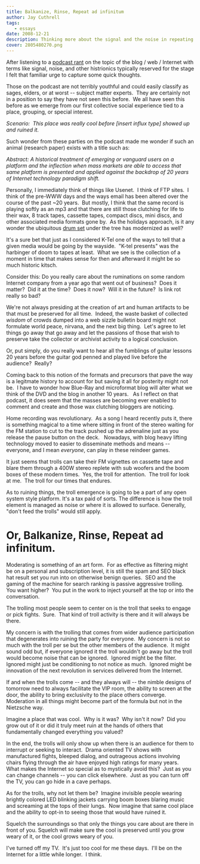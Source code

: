 ```yaml
---
title: Balkanize, Rinse, Repeat ad infinitum
author: Jay Cuthrell
tags:
   - essays
date: 2008-12-21
description: Thinking more about the signal and the noise in repeating patterns online
cover: 2805480270.png
---
```

After listening to a [podcast rant](http://gillmorgang.techcrunch.com/2008/12/20/gillmor-gang-122008/) on the topic of the blog / web / Internet with terms like signal, noise, and other histrionics typically reserved for the stage I felt that familiar urge to capture some quick thoughts.

Those on the podcast are not terribly youthful and could easily classify as sages, elders, or at worst -- subject matter experts.  They are certainly not in a position to say they have not seen this before.  We all have seen this before as we emerge from our first collective social experience tied to a place, grouping, or special interest.

*Scenario:  This place was really cool before \[insert influx type] showed up and ruined it.*

Such wonder from these parties on the podcast made me wonder if such an animal (research paper) exists with a title such as:

*Abstract: A historical treatment of emerging or vanguard users on a platform and the inflection when mass markets are able to access that same platform is presented and applied against the backdrop of 20 years of Internet technology paradigm shift.*

Personally, I immediately think of things like Usenet.  I think of FTP sites.  I think of the pre-WWW days and the ways email has been altered over the course of the past ~20 years.  But mostly, I think that the same record is playing softly as an mp3 and that there are still those clutching for life to their wax, 8 track tapes, cassette tapes, compact discs, mini discs, and other associated media formats gone by.  As the holidays approach, is it any wonder the ubiquitous [drum set](http://viodi.com/2008/12/17/drum/) under the tree has modernized as well?

It's a sure bet that just as I considered K-Tel one of the ways to tell that a given media would be going by the wayside.  "K-tel presents" was the harbinger of doom to tapes at least.  What we see is the collection of a moment in time that makes sense for then and afterward it might be so much historic kitsch.

Consider this: Do you really care about the ruminations on some random Internet company from a year ago that went out of business?  Does it matter?  Did it at the time?  Does it now?  Will it in the future?  Is link rot really so bad?

We're not always presiding at the creation of art and human artifacts to be that must be preserved for all time.  Indeed, the waste basket of collected *wisdom* of crowds dumped into a web sizzle bulletin board might not formulate world peace, nirvana, and the next big thing.  Let's agree to let things go away that go away and let the passions of those that wish to preserve take the collector or archivist activity to a logical conclusion.

Or, put simply, do you really want to hear all the fumblings of guitar lessons 20 years before the guitar god penned and played live before the audience?  Really?

Coming back to this notion of the formats and precursors that pave the way is a legitmate history to account for but saving it all for posterity might not be.  I have to wonder how Blue-Ray and microformat blog will alter what we think of the DVD and the blog in another 10 years.   As I reflect on that podcast, it does seem that the masses are becoming ever enabled to comment and create and those wax clutching bloggers are noticing.

Home recording was revolutionary.  As a song I heard recently puts it, there is something magical to a time where sitting in front of the stereo waiting for the FM station to cut to the track pushed up the adrenaline just as you release the pause button on the deck.   Nowadays, with blog heavy lifting technology moved to easier to disseminate methods and means -- everyone, and I mean *everyone*, can play in these reindeer games.

It just seems that trolls can take their FM vignettes on cassette tape and blare them through a 400W stereo replete with sub woofers and the boom boxes of these modern times.  Yes, the troll for attention.  The troll for look at me.  The troll for our times that endures.

As to ruining things, the troll emergence is going to be a part of any open system style platform. It's a tax paid of sorts. The difference is how the troll element is managed as noise or where it is allowed to surface. Generally, "don't feed the trolls" would still apply.

# Or, Balkanize, Rinse, Repeat ad infinitum.

Moderating is something of an art form.  For as effective as filtering might be on a personal and subscription level, it is still the spam and SEO black hat result set you run into on otherwise benign queries.  SEO and the gaming of the machine for search ranking is passive aggressive trolling.  You want higher?  You put in the work to inject yourself at the top or into the conversation.

The trolling most people seem to center on is the troll that seeks to engage or pick fights.  Sure.  That kind of troll activity is there and it will always be there.

My concern is with the trolling that comes from wider audience participation that degenerates into ruining the party for everyone.  My concern is not so much with the troll per se but the other members of the audience.  It might sound odd but, if everyone ignored it the troll wouldn't go away but the troll would become noise that can be ignored.  Ignored might be the filter.  Ignored might just be conditioning to not notice as much.  Ignored might be innovation of the next revolution in services delivered from the Internet.

If and when the trolls come -- and they always will -- the nimble designs of tomorrow need to always facilitate the VIP room, the ability to screen at the door, the ability to bring exclusivity to the place others converge.  Moderation in all things might become part of the formula but not in the Nietzsche way.

Imagine a place that was cool.  Why is it was?  Why isn't it now?  Did you grow out of it or did it truly meet ruin at the hands of others that fundamentally changed everything you valued?

In the end, the trolls will only show up when there is an audience for them to interrupt or seeking to interact.  Drama oriented TV shows with manufactured fights, bleeped dialog, and outrageous actions involving chairs flying through the air have enjoyed high ratings for many years.  What makes the Internet so special as to mystically avoid this?  Just as you can change channels -- you can click elsewhere.  Just as you can turn off the TV, you can go hide in a cave perhaps.

As for the trolls, why not let them be?  Imagine invisible people wearing brightly colored LED blinking jackets carrying boom boxes blaring music and screaming at the tops of their lungs.  Now imagine that same cool place and the ability to opt-in to seeing those that would have ruined it.

Squelch the surroundings so that only the things you care about are there in front of you. Squelch will make sure the cool is preserved until you grow weary of it, or the cool grows weary of you.

I've turned off my TV.  It's just too cool for me these days.  I'll be on the Internet for a little while longer.  I think.